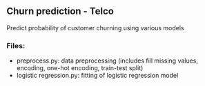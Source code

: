 ## Churn prediction - Telco 

Predict probability of customer churning using various models

### Files:
* preprocess.py: data preprocessing (includes fill missing values, encoding, one-hot encoding, train-test split)
* logistic regression.py: fitting of logistic regression model
